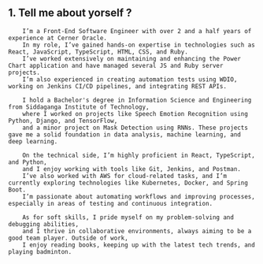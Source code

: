 
## 1. Tell me about yorself ?
   
        I’m a Front-End Software Engineer with over 2 and a half years of experience at Cerner Oracle.
        In my role, I’ve gained hands-on expertise in technologies such as React, JavaScript, TypeScript, HTML, CSS, and Ruby. 
        I’ve worked extensively on maintaining and enhancing the Power Chart application and have managed several JS and Ruby server projects. 
        I’m also experienced in creating automation tests using WDIO, working on Jenkins CI/CD pipelines, and integrating REST APIs.

        I hold a Bachelor's degree in Information Science and Engineering from Siddaganga Institute of Technology, 
        where I worked on projects like Speech Emotion Recognition using Python, Django, and TensorFlow, 
        and a minor project on Mask Detection using RNNs. These projects gave me a solid foundation in data analysis, machine learning, and deep learning.

        On the technical side, I’m highly proficient in React, TypeScript, and Python, 
        and I enjoy working with tools like Git, Jenkins, and Postman. 
        I’ve also worked with AWS for cloud-related tasks, and I’m currently exploring technologies like Kubernetes, Docker, and Spring Boot.
        I’m passionate about automating workflows and improving processes, especially in areas of testing and continuous integration.

        As for soft skills, I pride myself on my problem-solving and debugging abilities, 
        and I thrive in collaborative environments, always aiming to be a good team player. Outside of work, 
        I enjoy reading books, keeping up with the latest tech trends, and playing badminton.

